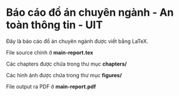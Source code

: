 # Báo cáo đồ án chuyên ngành - An toàn thông tin - UIT
Đây là báo cáo đồ án chuyên ngành được viết bằng LaTeX.

File source chính ở **main-report.tex**

Các chapters được chứa trong thư mục **chapters/**

Các hình ảnh được chứa trong thư mục **figures/**

File output ra PDF ở **main-report.pdf**
